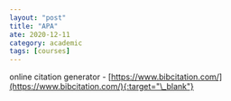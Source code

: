 ```yaml
---
layout: "post"
title: "APA"
ate: 2020-12-11
category: academic
tags: [courses]
---
```


online citation generator - [https://www.bibcitation.com/](https://www.bibcitation.com/){:target="\_blank"}
